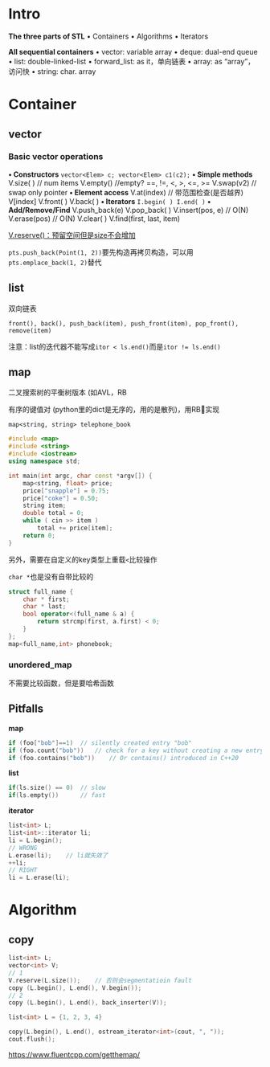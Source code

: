 # Intro

**The three parts of STL**
• Containers • Algorithms • Iterators

**All sequential containers**
• vector: variable array
• deque: dual-end queue
• list: double-linked-list
• forward_list: as it，单向链表
• array: as “array”，访问快
• string: char. array

# Container

## vector

### Basic vector operations

**• Constructors**
`vector<Elem> c; vector<Elem> c1(c2);`
**• Simple methods**
V.size( ) // num items
V.empty() //empty?
==, !=, <, >, <=, >=
V.swap(v2) // swap only pointer
**• Element access**
V.at(index)	// 带范围检查(是否越界)
V[index]
V.front( )
V.back( )
**• Iterators**
`I.begin( ) I.end( )`
**• Add/Remove/Find**
V.push_back(e)
V.pop_back( )
V.insert(pos, e)	// O(N)
V.erase(pos)	// O(N)
V.clear( )
V.find(first, last, item)

<u>V.reserve()：预留空间但是size不会增加</u>

`pts.push_back(Point(1, 2))`要先构造再拷贝构造，可以用`pts.emplace_back(1, 2)`替代



## list

双向链表

`front(), back(), push_back(item), push_front(item), pop_front(), remove(item)`

注意：list的迭代器不能写成`itor < ls.end()`而是`itor != ls.end()`



## map

二叉搜索树的平衡树版本 (如AVL，RB

有序的键值对 (python里的dict是无序的，用的是散列)，用RB🌲实现

`map<string, string> telephone_book`

```cpp
#include <map>
#include <string>
#include <iostream>
using namespace std;

int main(int argc, char const *argv[]) {
    map<string, float> price;
    price["snapple"] = 0.75;
    price["coke"] = 0.50;
    string item;
    double total = 0;
    while ( cin >> item )
        total += price[item];
    return 0;
}
```

另外，需要在自定义的key类型上重载`<`比较操作

`char *`也是没有自带比较的

```cpp
struct full_name {
    char * first;
    char * last;
    bool operator<(full_name & a) {
        return strcmp(first, a.first) < 0;
    }
};
map<full_name,int> phonebook;
```

### unordered_map

不需要比较函数，但是要哈希函数



## Pitfalls

**map**

```cpp
if (foo["bob"]==1)	// silently created entry "bob"
if (foo.count("bob"))	// check for a key without creating a new entry.
if (foo.contains("bob"))	// Or contains() introduced in C++20
```

**list**

```cpp
if(ls.size() == 0)	// slow
if(ls.empty())		// fast
```

**iterator**

```cpp
list<int> L;
list<int>::iterator li;
li = L.begin();
// WRONG
L.erase(li);	// li就失效了
++li;
// RIGHT
li = L.erase(li);
```



# Algorithm

## copy

```cpp
list<int> L;
vector<int> V;
// 1
V.reserve(L.size());	// 否则会segmentatioin fault
copy (L.begin(), L.end(), V.begin());
// 2
copy (L.begin(), L.end(), back_inserter(V));
```

```cpp
list<int> L = {1, 2, 3, 4}

copy(L.begin(), L.end(), ostream_iterator<int>(cout, ", "));
cout.flush();
```



https://www.fluentcpp.com/getthemap/



